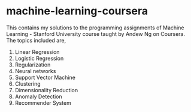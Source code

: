# machine-learning-coursera
This contains my solutions to the programming assignments of Machine Learning - Stanford University course taught by Andew Ng on Coursera.
The topics included are,
1. Linear Regression
2. Logistic Regression
3. Regularization
4. Neural networks
5. Support Vector Machine
6. Clustering
7. Dimensionality Reduction
8. Anomaly Detection
9. Recommender System
